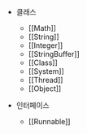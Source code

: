 - 클래스
	- [[Math]]
	- [[String]]
	- [[Integer]]
	- [[StringBuffer]]
	- [[Class]]
	- [[System]]
	- [[Thread]]
	- [[Object]]

- 인터페이스
	- [[Runnable]]